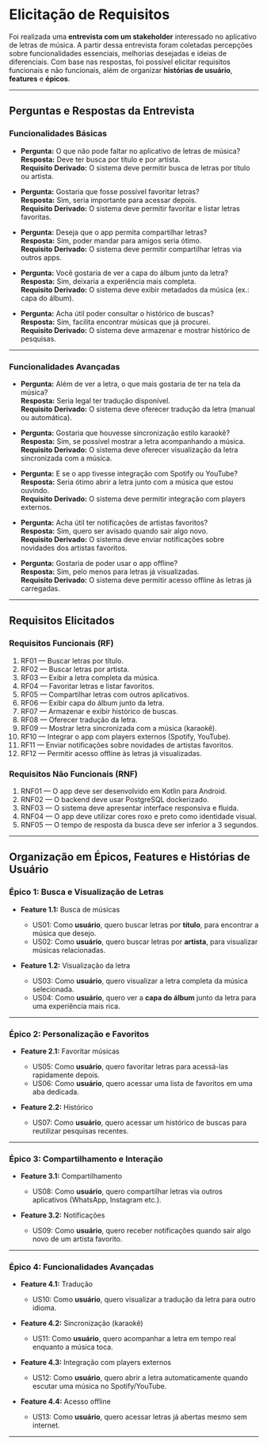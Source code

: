 # Elicitação de Requisitos

Foi realizada uma **entrevista com um stakeholder** interessado no aplicativo de letras de música. A partir dessa entrevista foram coletadas percepções sobre funcionalidades essenciais, melhorias desejadas e ideias de diferenciais. Com base nas respostas, foi possível elicitar requisitos funcionais e não funcionais, além de organizar **histórias de usuário**, **features** e **épicos**.

---

## Perguntas e Respostas da Entrevista

### Funcionalidades Básicas
- **Pergunta:** O que não pode faltar no aplicativo de letras de música?  
  **Resposta:** Deve ter busca por título e por artista.  
  **Requisito Derivado:** O sistema deve permitir busca de letras por título ou artista.

- **Pergunta:** Gostaria que fosse possível favoritar letras?  
  **Resposta:** Sim, seria importante para acessar depois.  
  **Requisito Derivado:** O sistema deve permitir favoritar e listar letras favoritas.

- **Pergunta:** Deseja que o app permita compartilhar letras?  
  **Resposta:** Sim, poder mandar para amigos seria ótimo.  
  **Requisito Derivado:** O sistema deve permitir compartilhar letras via outros apps.

- **Pergunta:** Você gostaria de ver a capa do álbum junto da letra?  
  **Resposta:** Sim, deixaria a experiência mais completa.  
  **Requisito Derivado:** O sistema deve exibir metadados da música (ex.: capa do álbum).

- **Pergunta:** Acha útil poder consultar o histórico de buscas?  
  **Resposta:** Sim, facilita encontrar músicas que já procurei.  
  **Requisito Derivado:** O sistema deve armazenar e mostrar histórico de pesquisas.

---

### Funcionalidades Avançadas
- **Pergunta:** Além de ver a letra, o que mais gostaria de ter na tela da música?  
  **Resposta:** Seria legal ter tradução disponível.  
  **Requisito Derivado:** O sistema deve oferecer tradução da letra (manual ou automática).

- **Pergunta:** Gostaria que houvesse sincronização estilo karaokê?  
  **Resposta:** Sim, se possível mostrar a letra acompanhando a música.  
  **Requisito Derivado:** O sistema deve oferecer visualização da letra sincronizada com a música.

- **Pergunta:** E se o app tivesse integração com Spotify ou YouTube?  
  **Resposta:** Seria ótimo abrir a letra junto com a música que estou ouvindo.  
  **Requisito Derivado:** O sistema deve permitir integração com players externos.

- **Pergunta:** Acha útil ter notificações de artistas favoritos?  
  **Resposta:** Sim, quero ser avisado quando sair algo novo.  
  **Requisito Derivado:** O sistema deve enviar notificações sobre novidades dos artistas favoritos.

- **Pergunta:** Gostaria de poder usar o app offline?  
  **Resposta:** Sim, pelo menos para letras já visualizadas.  
  **Requisito Derivado:** O sistema deve permitir acesso offline às letras já carregadas.

---

## Requisitos Elicitados

### Requisitos Funcionais (RF)
1. RF01 — Buscar letras por título.  
2. RF02 — Buscar letras por artista.  
3. RF03 — Exibir a letra completa da música.  
4. RF04 — Favoritar letras e listar favoritos.  
5. RF05 — Compartilhar letras com outros aplicativos.  
6. RF06 — Exibir capa do álbum junto da letra.  
7. RF07 — Armazenar e exibir histórico de buscas.  
8. RF08 — Oferecer tradução da letra.  
9. RF09 — Mostrar letra sincronizada com a música (karaokê).  
10. RF10 — Integrar o app com players externos (Spotify, YouTube).  
11. RF11 — Enviar notificações sobre novidades de artistas favoritos.  
12. RF12 — Permitir acesso offline às letras já visualizadas.  

### Requisitos Não Funcionais (RNF)
1. RNF01 — O app deve ser desenvolvido em Kotlin para Android.  
2. RNF02 — O backend deve usar PostgreSQL dockerizado.  
3. RNF03 — O sistema deve apresentar interface responsiva e fluida.  
4. RNF04 — O app deve utilizar cores roxo e preto como identidade visual.  
5. RNF05 — O tempo de resposta da busca deve ser inferior a 3 segundos.  

---

## Organização em Épicos, Features e Histórias de Usuário

### Épico 1: Busca e Visualização de Letras
- **Feature 1.1:** Busca de músicas  
  - US01: Como **usuário**, quero buscar letras por **título**, para encontrar a música que desejo.  
  - US02: Como **usuário**, quero buscar letras por **artista**, para visualizar músicas relacionadas.  

- **Feature 1.2:** Visualização da letra  
  - US03: Como **usuário**, quero visualizar a letra completa da música selecionada.  
  - US04: Como **usuário**, quero ver a **capa do álbum** junto da letra para uma experiência mais rica.  

---

### Épico 2: Personalização e Favoritos
- **Feature 2.1:** Favoritar músicas  
  - US05: Como **usuário**, quero favoritar letras para acessá-las rapidamente depois.  
  - US06: Como **usuário**, quero acessar uma lista de favoritos em uma aba dedicada.  

- **Feature 2.2:** Histórico  
  - US07: Como **usuário**, quero acessar um histórico de buscas para reutilizar pesquisas recentes.  

---

### Épico 3: Compartilhamento e Interação
- **Feature 3.1:** Compartilhamento  
  - US08: Como **usuário**, quero compartilhar letras via outros aplicativos (WhatsApp, Instagram etc.).  

- **Feature 3.2:** Notificações  
  - US09: Como **usuário**, quero receber notificações quando sair algo novo de um artista favorito.  

---

### Épico 4: Funcionalidades Avançadas
- **Feature 4.1:** Tradução  
  - US10: Como **usuário**, quero visualizar a tradução da letra para outro idioma.  

- **Feature 4.2:** Sincronização (karaokê)  
  - US11: Como **usuário**, quero acompanhar a letra em tempo real enquanto a música toca.  

- **Feature 4.3:** Integração com players externos  
  - US12: Como **usuário**, quero abrir a letra automaticamente quando escutar uma música no Spotify/YouTube.  

- **Feature 4.4:** Acesso offline  
  - US13: Como **usuário**, quero acessar letras já abertas mesmo sem internet.  

---
